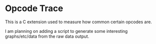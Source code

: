 # Opcode Trace

This is a C extension used to measure how common certain opcodes are.

I am planning on adding a script to generate some interesting graphs/etc/data from the raw data output.